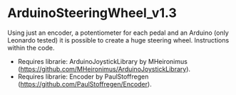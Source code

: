 # ArduinoSteeringWheel_v1.3

Using just an encoder, a potentiometer for each pedal and an Arduino (only Leonardo tested) it is possible to create a huge steering wheel. Instructions within the code.

* Requires librarie: ArduinoJoystickLibrary by MHeironimus (https://github.com/MHeironimus/ArduinoJoystickLibrary).
* Requires librarie: Encoder by PaulStoffregen (https://github.com/PaulStoffregen/Encoder).

